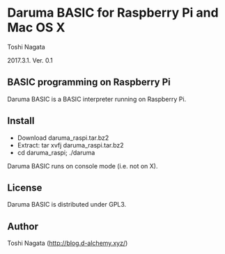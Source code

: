 #  Daruma BASIC for Raspberry Pi and Mac OS X

  Toshi Nagata

  2017.3.1. Ver. 0.1

##  BASIC programming on Raspberry Pi

Daruma BASIC is a BASIC interpreter running on Raspberry Pi.

##  Install

*  Download daruma_raspi.tar.bz2
*  Extract: tar xvfj daruma_raspi.tar.bz2
*  cd daruma_raspi; ./daruma

Daruma BASIC runs on console mode (i.e. not on X).

##  License

Daruma BASIC is distributed under GPL3.

##  Author

Toshi Nagata (http://blog.d-alchemy.xyz/)
